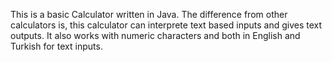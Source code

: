 
This is a basic Calculator written in Java. 
The difference from other calculators is, this calculator can interprete text based inputs and gives text outputs.
It also works with numeric characters and both in English and Turkish for text inputs.